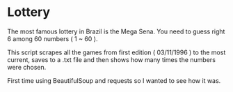 # Lottery

The most famous lottery in Brazil is the Mega Sena. You need to guess right 6 among 60 numbers ( 1 ~ 60 ).

This script scrapes all the games from first edition ( 03/11/1996 ) to the most current, saves to a .txt file and then shows how many times the numbers were chosen.

First time using BeautifulSoup and requests so I wanted to see how it was.
